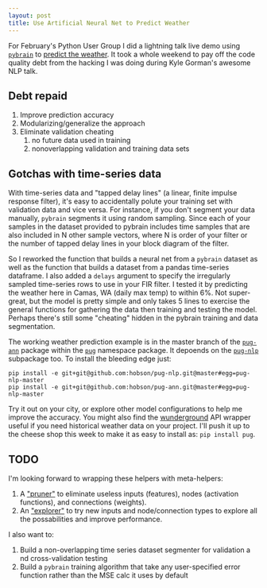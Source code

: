 ```yaml
---
layout: post
title: Use Artificial Neural Net to Predict Weather
---
```


For February's Python User Group I did a lightning talk live demo using [`pybrain`](http://pybrain.org/) to [predict the weather](http://slides.com/hobsonlane/pybrain#/). It took a whole weekend to pay off the code quality debt from the hacking  I was doing during Kyle Gorman's awesome NLP talk. 

## Debt repaid

1. Improve prediction accuracy
2. Modularizing/generalize the approach
3. Eliminate validation cheating
    1. no future data used in training
    2. nonoverlapping validation and training data sets

## Gotchas with time-series data

With time-series data and "tapped delay lines" (a linear, finite impulse response filter), it's easy to accidentally polute your training set with validation data and vice versa. For instance, if you don't segment your data manually, `pybrain` segments it using random sampling. Since each of your samples in the dataset provided to pybrain includes time samples that are also included in N other sample vectors, where N is order of your filter or the number of tapped delay lines in your block diagram of the filter.

So I reworked the function that builds a neural net from a `pybrain` dataset as well as the function that builds a dataset from a pandas time-series dataframe. I also added a `delays` argument to specify the irregularly sampled time-series rows to use in your FIR filter. I tested it by predicting the weather here in Camas, WA (daily max temp) to within 6%. Not super-great, but the model is pretty simple and only takes 5 lines to exercise the general functions for gathering the data then training and testing the model. Perhaps there's still some "cheating" hidden in the pybrain training and data segmentation.

The working weather prediction example is in the master branch of the [`pug-ann`](http://github.com/hobson/pug-ann) package within the [`pug`](http://github.com/hobson/pug) namespace package. It depoends on the [`pug-nlp`](http://github.com/hobson/pug-nlp) subpackage too. To install the bleeding edge just: 

    pip install -e git+git@github.com:hobson/pug-nlp.git@master#egg=pug-nlp-master
    pip install -e git+git@github.com:hobson/pug-ann.git@master#egg=pug-nlp-master

Try it out on your city, or explore other model configurations to help me improve the accuracy. You might also find the [wunderground](http://wunderground.com) API wrapper useful if you need historical weather data on your project. I'll push it up to the cheese shop this week to make it as easy to install as: `pip install pug`.

## TODO

I'm looking forward to wrapping these helpers with meta-helpers:

1. A ["pruner"](http://stats.stackexchange.com/a/136542/15974) to eliminate useless inputs (features), nodes (activation functions), and connections (weights).
2. An ["explorer"](http://stats.stackexchange.com/q/181/15974) to try new inputs and node/connection types to explore all the possabilities and improve performance.

I also want to:

1. Build a non-overlapping time series dataset segmenter for validation a nd cross-validation testing
2. Build a `pybrain` training algorithm that take any user-specified error function rather than the MSE calc it uses by default
